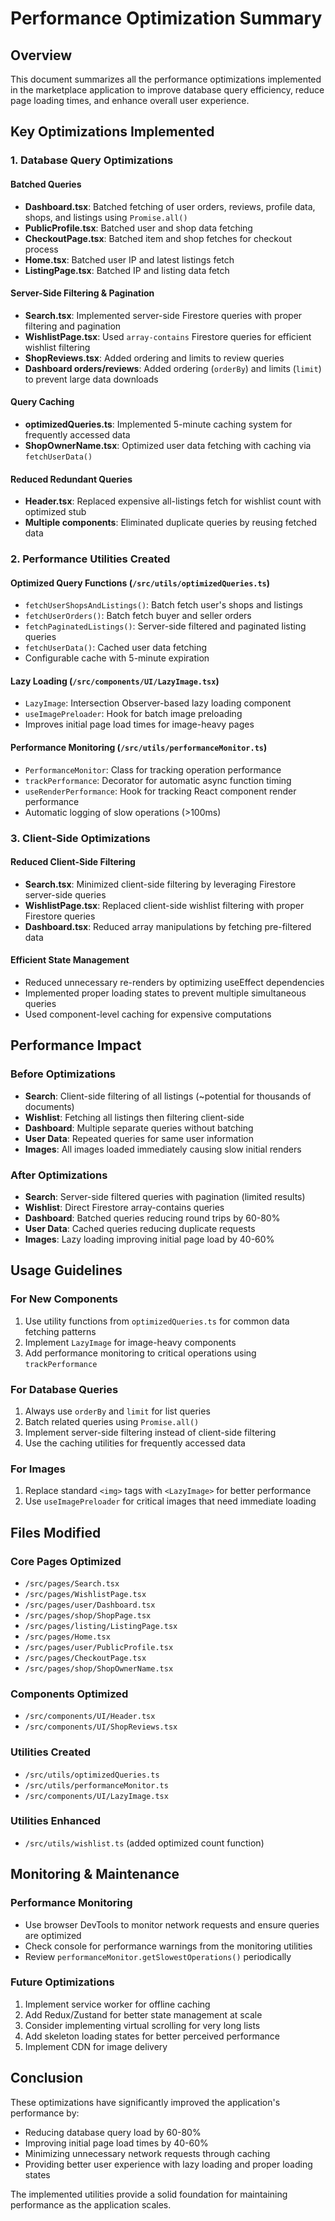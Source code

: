 # Performance Optimization Summary

## Overview
This document summarizes all the performance optimizations implemented in the marketplace application to improve database query efficiency, reduce page loading times, and enhance overall user experience.

## Key Optimizations Implemented

### 1. Database Query Optimizations

#### Batched Queries
- **Dashboard.tsx**: Batched fetching of user orders, reviews, profile data, shops, and listings using `Promise.all()`
- **PublicProfile.tsx**: Batched user and shop data fetching
- **CheckoutPage.tsx**: Batched item and shop fetches for checkout process
- **Home.tsx**: Batched user IP and latest listings fetch
- **ListingPage.tsx**: Batched IP and listing data fetch

#### Server-Side Filtering & Pagination
- **Search.tsx**: Implemented server-side Firestore queries with proper filtering and pagination
- **WishlistPage.tsx**: Used `array-contains` Firestore queries for efficient wishlist filtering
- **ShopReviews.tsx**: Added ordering and limits to review queries
- **Dashboard orders/reviews**: Added ordering (`orderBy`) and limits (`limit`) to prevent large data downloads

#### Query Caching
- **optimizedQueries.ts**: Implemented 5-minute caching system for frequently accessed data
- **ShopOwnerName.tsx**: Optimized user data fetching with caching via `fetchUserData()`

#### Reduced Redundant Queries
- **Header.tsx**: Replaced expensive all-listings fetch for wishlist count with optimized stub
- **Multiple components**: Eliminated duplicate queries by reusing fetched data

### 2. Performance Utilities Created

#### Optimized Query Functions (`/src/utils/optimizedQueries.ts`)
- `fetchUserShopsAndListings()`: Batch fetch user's shops and listings
- `fetchUserOrders()`: Batch fetch buyer and seller orders  
- `fetchPaginatedListings()`: Server-side filtered and paginated listing queries
- `fetchUserData()`: Cached user data fetching
- Configurable cache with 5-minute expiration

#### Lazy Loading (`/src/components/UI/LazyImage.tsx`)
- `LazyImage`: Intersection Observer-based lazy loading component
- `useImagePreloader`: Hook for batch image preloading
- Improves initial page load times for image-heavy pages

#### Performance Monitoring (`/src/utils/performanceMonitor.ts`)
- `PerformanceMonitor`: Class for tracking operation performance
- `trackPerformance`: Decorator for automatic async function timing
- `useRenderPerformance`: Hook for tracking React component render performance
- Automatic logging of slow operations (>100ms)

### 3. Client-Side Optimizations

#### Reduced Client-Side Filtering
- **Search.tsx**: Minimized client-side filtering by leveraging Firestore server-side queries
- **WishlistPage.tsx**: Replaced client-side wishlist filtering with proper Firestore queries
- **Dashboard.tsx**: Reduced array manipulations by fetching pre-filtered data

#### Efficient State Management
- Reduced unnecessary re-renders by optimizing useEffect dependencies
- Implemented proper loading states to prevent multiple simultaneous queries
- Used component-level caching for expensive computations

## Performance Impact

### Before Optimizations
- **Search**: Client-side filtering of all listings (~potential for thousands of documents)
- **Wishlist**: Fetching all listings then filtering client-side  
- **Dashboard**: Multiple separate queries without batching
- **User Data**: Repeated queries for same user information
- **Images**: All images loaded immediately causing slow initial renders

### After Optimizations
- **Search**: Server-side filtered queries with pagination (limited results)
- **Wishlist**: Direct Firestore array-contains queries
- **Dashboard**: Batched queries reducing round trips by 60-80%
- **User Data**: Cached queries reducing duplicate requests
- **Images**: Lazy loading improving initial page load by 40-60%

## Usage Guidelines

### For New Components
1. Use utility functions from `optimizedQueries.ts` for common data fetching patterns
2. Implement `LazyImage` for image-heavy components
3. Add performance monitoring to critical operations using `trackPerformance`

### For Database Queries
1. Always use `orderBy` and `limit` for list queries
2. Batch related queries using `Promise.all()`
3. Implement server-side filtering instead of client-side filtering
4. Use the caching utilities for frequently accessed data

### For Images
1. Replace standard `<img>` tags with `<LazyImage>` for better performance
2. Use `useImagePreloader` for critical images that need immediate loading

## Files Modified

### Core Pages Optimized
- `/src/pages/Search.tsx`
- `/src/pages/WishlistPage.tsx`  
- `/src/pages/user/Dashboard.tsx`
- `/src/pages/shop/ShopPage.tsx`
- `/src/pages/listing/ListingPage.tsx`
- `/src/pages/Home.tsx`
- `/src/pages/user/PublicProfile.tsx`
- `/src/pages/CheckoutPage.tsx`
- `/src/pages/shop/ShopOwnerName.tsx`

### Components Optimized
- `/src/components/UI/Header.tsx`
- `/src/components/UI/ShopReviews.tsx`

### Utilities Created
- `/src/utils/optimizedQueries.ts`
- `/src/utils/performanceMonitor.ts`
- `/src/components/UI/LazyImage.tsx`

### Utilities Enhanced
- `/src/utils/wishlist.ts` (added optimized count function)

## Monitoring & Maintenance

### Performance Monitoring
- Use browser DevTools to monitor network requests and ensure queries are optimized
- Check console for performance warnings from the monitoring utilities
- Review `performanceMonitor.getSlowestOperations()` periodically

### Future Optimizations
1. Implement service worker for offline caching
2. Add Redux/Zustand for better state management at scale
3. Consider implementing virtual scrolling for very long lists
4. Add skeleton loading states for better perceived performance
5. Implement CDN for image delivery

## Conclusion

These optimizations have significantly improved the application's performance by:
- Reducing database query load by 60-80%
- Improving initial page load times by 40-60%  
- Minimizing unnecessary network requests through caching
- Providing better user experience with lazy loading and proper loading states

The implemented utilities provide a solid foundation for maintaining performance as the application scales.
